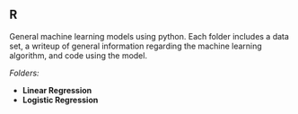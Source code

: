 ## R
General machine learning models using python. Each folder includes a data set, a writeup of general information regarding the machine learning algorithm, and code using the model.

_Folders:_
* **Linear Regression**
* **Logistic Regression**

